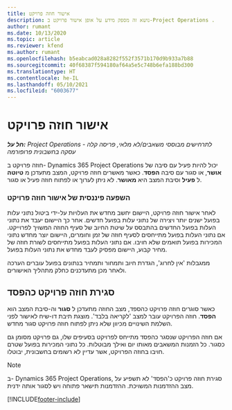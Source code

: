 ```yaml
---
title: אישור חוזה פרויקט
description: נושא זה מספק מידע על אופן אישור פרויקט ב-Project Operations .
author: rumant
ms.date: 10/13/2020
ms.topic: article
ms.reviewer: kfend
ms.author: rumant
ms.openlocfilehash: b5eabcad028a8282f552f3571b170d9b933a7b88
ms.sourcegitcommit: 40f68387f594180af64a5e5c748b6efa188bd300
ms.translationtype: HT
ms.contentlocale: he-IL
ms.lasthandoff: 05/10/2021
ms.locfileid: "6003677"
---
```

# <a name="confirm-a-project-contract"></a>אישור חוזה פרויקט

_**חל על:** Project Operations לתרחישים מבוססי משאבים/לא מלאי, פריסה קלה - עסקה בחשבונית פרופורמה_

חוזה פרויקט ב- Dynamics 365 Project Operations יכול להיות פעיל עם סיבה של **אושר**, או סגור עם סיבה **הפסד‬**. כאשר מאשרים חוזה פרויקט, המצב מתעדכן מ **טיוטה** ל **פעיל** וסיבת המצב היא **מאושר**. לא ניתן לערוך או לפתוח חוזה פעיל או סגור. 

### <a name="financial-impact-of-confirming-a-project-contract"></a>השפעה פיננסית של אישור חוזה פרויקט

לאחר אישור חוזה פרויקט, היישום יחשב מחדש את העלויות על-ידי ביטול נתוני עלות בפועל ישנים יותר ויצירה של נתוני עלות בפועל חדשים. אחר כך היישום יעבד את נתוני העלות בפועל החדשים בהתבסס על שיטת החיוב של סעיף החוזה המשויך לפרוייקט. אם נתוני העלות בפועל מתייחסים לסעיף חוזה של זמן וחומרים, היישום יוצר מחדש נתוני המכירות בפועל תואמים שלא חויבו. אם נתוני העלות בפועל מתייחסים לשורת חוזה של מחיר קבוע, היישום מפסיק לעבד מחדש את נתוני העלות בפועל.

ממגבלות 'אין לחרוג', הגדרת חיוב ותמחור ותמחיר בנתונים בפועל עוברים הערכה ולאחר מכן מתעדכנים כחלק מתהליך האישורים.

## <a name="close-a-project-contract-as-lost"></a>סגירת חוזה פרויקט כהפסד

כאשר סוגרים חוזה פרויקט כהספד, מצב החוזה מתעדכן ל **סגור** וה-סיבת המצב הוא **הפסד**. חוזה הפרויקט עובר למצב 'לקריאה בלבד'. מוצגת תיבת דו-שיח לאישור לפני השלמת השינויים מכיוון שלא ניתן לפתוח חוזה פרויקט סגור מחדש.

אם חוזה הפרויקט שנסגר כהפסד מתייחס לפרויקט בסעיפים שלו, גם פרויקט מסומן גם כסגור. כל הזמנות המשאבים מאותו יום ואילך מבוטלות. כל נתוני המכירות בפועל שטרם חויבו בחוזה הפרויקט, אשר עדיין לא רשומים בחשבונית, יבוטלו.

> [!NOTE]
> ב- Dynamics 365 Project Operations, סגירת חוזה פרויקט כ'הפסד‬' לא תשפיע על מצב ההזדמנות המשויכת. ההזדמנות תישאר פתוחה ויש לסגור אותה ידנית.


[!INCLUDE[footer-include](../../includes/footer-banner.md)]